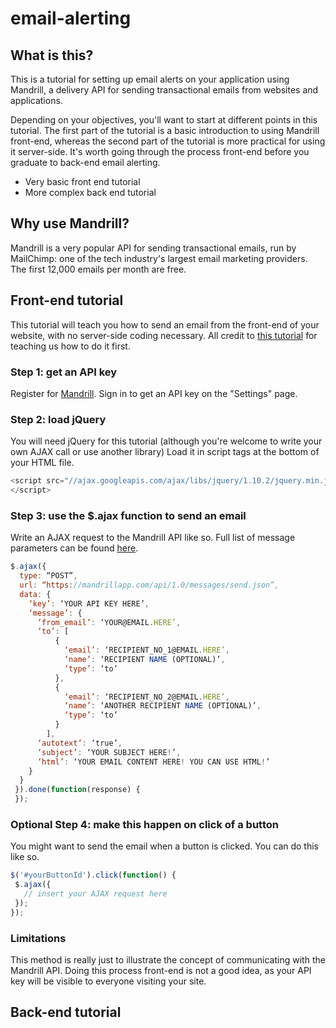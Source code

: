 # email-alerting

## What is this?

This is a tutorial for setting up email alerts on your application using Mandrill, a delivery API for sending transactional emails from websites and applications.

Depending on your objectives, you'll want to start at different points in this tutorial. The first part of the tutorial is a basic introduction to using Mandrill front-end, whereas the second part of the tutorial is more practical for using it server-side. It's worth going through the process front-end before you graduate to back-end email alerting.

* Very basic front end tutorial
* More complex back end tutorial

## Why use Mandrill?

Mandrill is a very popular API for sending transactional emails, run by MailChimp: one of the tech industry's largest email marketing providers. The first 12,000 emails per month are free.

## Front-end tutorial

This tutorial will teach you how to send an email from the front-end of your website, with no server-side coding necessary. All credit to [this tutorial](https://medium.com/@mariusc23/send-an-email-using-only-javascript-b53319616782) for teaching us how to do it first.

### Step 1: get an API key

Register for [Mandrill](http://mandrillapp.com/). Sign in to get an API key on the "Settings" page.

### Step 2: load jQuery

You will need jQuery for this tutorial (although you're welcome to write your own AJAX call or use another library) Load it in script tags at the bottom of your HTML file.

```javascript
<script src="//ajax.googleapis.com/ajax/libs/jquery/1.10.2/jquery.min.js">
</script>
```

### Step 3: use the $.ajax function to send an email

Write an AJAX request to the Mandrill API like so. Full list of message parameters can be found [here](https://mandrillapp.com/api/docs/messages.html).

```javascript
$.ajax({
  type: “POST”,
  url: “https://mandrillapp.com/api/1.0/messages/send.json”,
  data: {
    ‘key’: ‘YOUR API KEY HERE’,
    ‘message’: {
      ‘from_email’: ‘YOUR@EMAIL.HERE’,
      ‘to’: [
          {
            ‘email’: ‘RECIPIENT_NO_1@EMAIL.HERE’,
            ‘name’: ‘RECIPIENT NAME (OPTIONAL)’,
            ‘type’: ‘to’
          },
          {
            ‘email’: ‘RECIPIENT_NO_2@EMAIL.HERE’,
            ‘name’: ‘ANOTHER RECIPIENT NAME (OPTIONAL)’,
            ‘type’: ‘to’
          }
        ],
      ‘autotext’: ‘true’,
      ‘subject’: ‘YOUR SUBJECT HERE!’,
      ‘html’: ‘YOUR EMAIL CONTENT HERE! YOU CAN USE HTML!’
    }
  }
 }).done(function(response) {
 });
 ```

### Optional Step 4: make this happen on click of a button

 You might want to send the email when a button is clicked. You can do this like so.

 ```javascript
 $('#yourButtonId').click(function() {
  $.ajax({
    // insert your AJAX request here
  });
});
```

### Limitations

This method is really just to illustrate the concept of communicating with the Mandrill API. Doing this process front-end is not a good idea, as your API key will be visible to everyone visiting your site.

## Back-end tutorial

